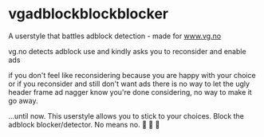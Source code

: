 vgadblockblockblocker
=====================

A userstyle that battles adblock detection - made for www.vg.no

vg.no detects adblock use and kindly asks you to reconsider and enable ads

if you don't feel like reconsidering because you are happy with your choice
or if you reconsider and still don't want ads
there is no way to let the ugly header frame ad nagger know you're done considering, no way to make it go away.

...until now. This userstyle allows you to stick to your choices. Block the adblock blocker/detector. No means no. :see_no_evil: :hear_no_evil: :speak_no_evil:
